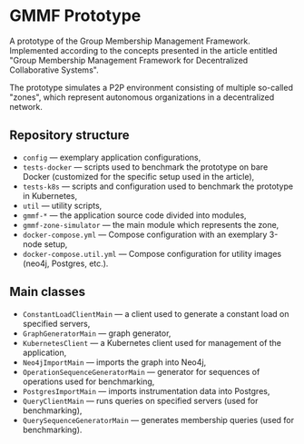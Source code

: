 # GMMF Prototype

A prototype of the Group Membership Management Framework.
Implemented according to the concepts presented in the article entitled
"Group Membership Management Framework for Decentralized Collaborative Systems".

The prototype simulates a P2P environment consisting of multiple so-called "zones",
which represent autonomous organizations in a decentralized network.

## Repository structure

* `config` &mdash; exemplary application configurations,
* `tests-docker` &mdash; scripts used to benchmark the prototype on bare Docker
  (customized for the specific setup used in the article),
* `tests-k8s` &mdash; scripts and configuration used to benchmark the prototype in Kubernetes,
* `util` &mdash; utility scripts,
* `gmmf-*` &mdash; the application source code divided into modules,
* `gmmf-zone-simulator` &mdash; the main module which represents the zone,
* `docker-compose.yml` &mdash; Compose configuration with an exemplary 3-node setup,
* `docker-compose.util.yml` &mdash; Compose configuration for utility images (neo4j, Postgres, etc.).

## Main classes

* `ConstantLoadClientMain` &mdash; a client used to generate a constant load on specified servers,
* `GraphGeneratorMain` &mdash; graph generator,
* `KubernetesClient` &mdash; a Kubernetes client used for management of the application,
* `Neo4jImportMain` &mdash; imports the graph into Neo4j,
* `OperationSequenceGeneratorMain` &mdash; generator for sequences of operations used for benchmarking,
* `PostgresImportMain` &mdash; imports instrumentation data into Postgres,
* `QueryClientMain` &mdash; runs queries on specified servers (used for benchmarking),
* `QuerySequenceGeneratorMain` &mdash; generates membership queries (used for benchmarking).
